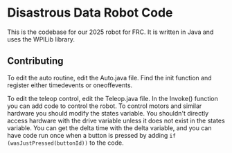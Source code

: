 # Disastrous Data Robot Code
This is the codebase for our 2025 robot for FRC.
It is written in Java and uses the WPILib library.

## Contributing
To edit the auto routine, edit the Auto.java file.
Find the init function and register either timedevents or oneoffevents.

To edit the teleop control, edit the Teleop.java file.
In the Invoke() function you can add code to control the robot.
To control motors and similar hardware you should modify the states variable.
You shouldn't directly access hardware with the drive variable unless
it does not exist in the states variable. You can get the delta time with 
the delta variable, and you can have code run once when a button is pressed
by adding `if (wasJustPressed(buttonId))` to the code.
